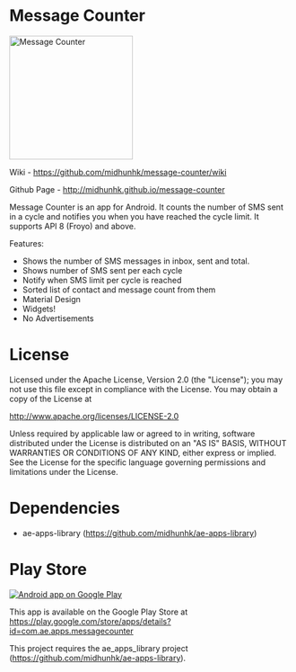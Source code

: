 Message Counter
===============
<img alt="Message Counter" src="https://github.com/midhunhk/message-counter/blob/master/resources/screenshots/promo_v3_1_small.png" width="220"/>

Wiki - https://github.com/midhunhk/message-counter/wiki

Github Page - http://midhunhk.github.io/message-counter

Message Counter is an app for Android. It counts the number of SMS sent in a cycle and notifies you when you have reached the cycle limit. It supports API 8 (Froyo) and above.

Features:
- Shows the number of SMS messages in inbox, sent and total.
- Shows number of SMS sent per each cycle
- Notify when SMS limit per cycle is reached
- Sorted list of contact and message count from them
- Material Design
- Widgets!
- No Advertisements
 
License
=======
 Licensed under the Apache License, Version 2.0 (the "License");
 you may not use this file except in compliance with the License.
 You may obtain a copy of the License at
  
 http://www.apache.org/licenses/LICENSE-2.0
  
 Unless required by applicable law or agreed to in writing, software
 distributed under the License is distributed on an "AS IS" BASIS,
 WITHOUT WARRANTIES OR CONDITIONS OF ANY KIND, either express or implied.
 See the License for the specific language governing permissions and
 limitations under the License.

Dependencies
============
 - ae-apps-library (https://github.com/midhunhk/ae-apps-library)

Play Store
=========

<a href="https://play.google.com/store/apps/details?id=com.ae.apps.messagecounter">
  <img alt="Android app on Google Play"
       src="https://developer.android.com/images/brand/en_app_rgb_wo_45.png" />
</a>

This app is available on the Google Play Store at https://play.google.com/store/apps/details?id=com.ae.apps.messagecounter

This project requires the ae_apps_library project (https://github.com/midhunhk/ae-apps-library).

